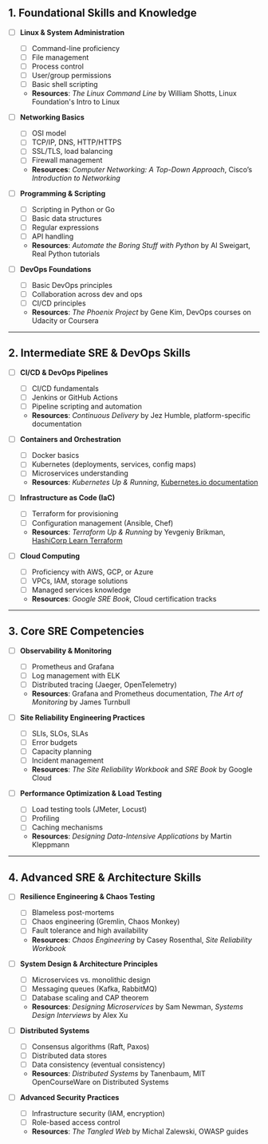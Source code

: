 ## 1. Foundational Skills and Knowledge

- [ ] **Linux & System Administration**
   - [ ] Command-line proficiency
   - [ ] File management
   - [ ] Process control
   - [ ] User/group permissions
   - [ ] Basic shell scripting
   - **Resources**: *The Linux Command Line* by William Shotts, Linux Foundation's Intro to Linux

- [ ] **Networking Basics**
   - [ ] OSI model
   - [ ] TCP/IP, DNS, HTTP/HTTPS
   - [ ] SSL/TLS, load balancing
   - [ ] Firewall management
   - **Resources**: *Computer Networking: A Top-Down Approach*, Cisco’s *Introduction to Networking*

- [ ] **Programming & Scripting**
   - [ ] Scripting in Python or Go
   - [ ] Basic data structures
   - [ ] Regular expressions
   - [ ] API handling
   - **Resources**: *Automate the Boring Stuff with Python* by Al Sweigart, Real Python tutorials

- [ ] **DevOps Foundations**
   - [ ] Basic DevOps principles
   - [ ] Collaboration across dev and ops
   - [ ] CI/CD principles
   - **Resources**: *The Phoenix Project* by Gene Kim, DevOps courses on Udacity or Coursera

---

## 2. Intermediate SRE & DevOps Skills

- [ ] **CI/CD & DevOps Pipelines**
   - [ ] CI/CD fundamentals
   - [ ] Jenkins or GitHub Actions
   - [ ] Pipeline scripting and automation
   - **Resources**: *Continuous Delivery* by Jez Humble, platform-specific documentation
   
- [ ] **Containers and Orchestration**
   - [ ] Docker basics
   - [ ] Kubernetes (deployments, services, config maps)
   - [ ] Microservices understanding
   - **Resources**: *Kubernetes Up & Running*, [Kubernetes.io documentation](https://kubernetes.io/docs/home/)

- [ ] **Infrastructure as Code (IaC)**
   - [ ] Terraform for provisioning
   - [ ] Configuration management (Ansible, Chef)
   - **Resources**: *Terraform Up & Running* by Yevgeniy Brikman, [HashiCorp Learn Terraform](https://learn.hashicorp.com/terraform)

- [ ] **Cloud Computing**
   - [ ] Proficiency with AWS, GCP, or Azure
   - [ ] VPCs, IAM, storage solutions
   - [ ] Managed services knowledge
   - **Resources**: *Google SRE Book*, Cloud certification tracks


---

## 3. Core SRE Competencies

- [ ] **Observability & Monitoring**
   - [ ] Prometheus and Grafana
   - [ ] Log management with ELK
   - [ ] Distributed tracing (Jaeger, OpenTelemetry)
   - **Resources**: Grafana and Prometheus documentation, *The Art of Monitoring* by James Turnbull

- [ ] **Site Reliability Engineering Practices**
   - [ ] SLIs, SLOs, SLAs
   - [ ] Error budgets
   - [ ] Capacity planning
   - [ ] Incident management
   - **Resources**: *The Site Reliability Workbook* and *SRE Book* by Google Cloud

- [ ] **Performance Optimization & Load Testing**
   - [ ] Load testing tools (JMeter, Locust)
   - [ ] Profiling
   - [ ] Caching mechanisms
   - **Resources**: *Designing Data-Intensive Applications* by Martin Kleppmann

---

## 4. Advanced SRE & Architecture Skills

- [ ] **Resilience Engineering & Chaos Testing**
   - [ ] Blameless post-mortems
   - [ ] Chaos engineering (Gremlin, Chaos Monkey)
   - [ ] Fault tolerance and high availability
   - **Resources**: *Chaos Engineering* by Casey Rosenthal, *Site Reliability Workbook*

- [ ] **System Design & Architecture Principles**
   - [ ] Microservices vs. monolithic design
   - [ ] Messaging queues (Kafka, RabbitMQ)
   - [ ] Database scaling and CAP theorem
   - **Resources**: *Designing Microservices* by Sam Newman, *Systems Design Interviews* by Alex Xu

- [ ] **Distributed Systems**
   - [ ] Consensus algorithms (Raft, Paxos)
   - [ ] Distributed data stores
   - [ ] Data consistency (eventual consistency)
   - **Resources**: *Distributed Systems* by Tanenbaum, MIT OpenCourseWare on Distributed Systems

- [ ] **Advanced Security Practices**
   - [ ] Infrastructure security (IAM, encryption)
   - [ ] Role-based access control
   - **Resources**: *The Tangled Web* by Michal Zalewski, OWASP guides
